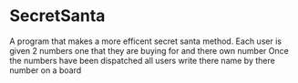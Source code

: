 # SecretSanta
A program that makes a more efficent secret santa method.
Each user is given 2 numbers one that they are buying for and there own number
Once the numbers have been dispatched all users write there name by there number on a board 
